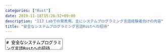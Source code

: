 ```yaml
---
categories: ["Rust"]
date: 2019-11-18T15:28:52+09:00
description: "IIJ Labでの発表用。主にシステムプログラミング言語経験者向けの内容"
title: "安全なシステムプログラミング言語Rustへの招待"
---
```

<textarea data-markdown
    data-separator="\n===\n"
    data-vertical="\n---\n"
    data-notes="^Note:">
# 安全なシステムプログラミング言語Rustへの招待
----------------------
[IIJ Labセミナー](https://iijlab-seminars.connpass.com/event/152079/)

<!-- .slide: class="center" -->
===
# About Me
---------
![κeenのアイコン](/images/kappa.png) <!-- .element: style="position:absolute;right:0;z-index:-1" width="20%" -->

 * κeen
 * [@blackenedgold](https://twitter.com/blackenedgold)
 * Github: [KeenS](https://github.com/KeenS)
 * GitLab: [blackenedgold](https://gitlab.com/blackenedgold)
 * [Idein Inc.](https://idein.jp/)のエンジニア
  + 2年半くらい仕事でRustを書いている
 * Lisp, ML, Rust, Shell Scriptあたりを書きます
 * [実践Rust入門](https://gihyo.jp/book/2019/978-4-297-10559-4)の共著者

===
# Rustって言語があるよ
---------------------

* システムプログラミング言語
* 2015年に1.0.0がリリース
 + リリース前に破壊的変更しまくったので1.0以降はかなり安定してる
 + 0.x時代はもちろんのこと、1.0-alphaのあとに1.0-alpha2が出たりもした
* 6週間毎にコンパイラのリリースで、今は1.39.0
* C++03, C++11 みたいなノリでRust 2015とRust 2018の2つの仕様がある
  + コンパイラはずっと両方サポート

===

# 事例
------

* [firecracker](https://github.com/firecracker-microvm/firecracker): AWS Lambdaのセキュアコンテナ
* [Magick Pocket](https://www.wired.com/2016/03/epic-story-dropboxs-exodus-amazon-cloud-empire/): DropBoxのストレージマネージャ。
* [Servo](https://servo.org/): Mozillaの新ブラウザエンジンの実験プロジェクト。一部の成果がFirefoxに反映されている。
* [Redox](https://redox-os.org/): OS
* [TiKV](https://github.com/tikv/tikv): KVS


===
# システムプログラミング言語っぽさ
-------------------------------

* ランタイムレス
  + でもメモリは自動管理
* Cと相互に連携できる
  + C FFIだけでなくCからRustも呼べる
* それっぽいプロジェクトもいくつか
  + [libpnet](https://github.com/libpnet/libpnet): 生パケット扱うライブラリ
  + [awesome-embedded-rust](https://github.com/rust-embedded/awesome-embedded-rust): 組み込み系のキュレーション
  + [tokio](https://tokio.rs/): 非同期イベントループのライブラリ

===
# メモリ配置
------------

この構造体のサイズは？

[run](https://play.rust-lang.org/?version=stable&mode=debug&edition=2018&gist=fd32ac47011842c8f12c0fc1425131c1)


```rust
use std::mem;

struct Hoge {
    c1: u8,
    i2: u32,
    c2: u8,
}

println!("{}", mem::size_of::<Hoge>());
```


===
# メモリ配置
------------

デフォルトでサイズが最小になるように詰める

```console
+----+----+----+---------+
| c1 | c1 |\\\\|   i2    |
+----+----+----+---------+
```

===
# メモリ配置
------------

この構造体のサイズは？

[run](https://play.rust-lang.org/?version=stable&mode=debug&edition=2018&gist=d4290de0065ba2951a486676fafe2ecf)

```rust
use std::mem;

#[repr(C)]
struct Hoge {
    c1: u8,
    i2: u32,
    c2: u8,
}

println!("{}", mem::size_of::<Hoge>());
```


===
# メモリ配置
------------

`repr(C)` をつけると見慣れたメモリ配置になる

```console
+----+----+---------+----+----+
| c1 |\\\\|   i2    | c1 |\\\\|
+----+----+---------+----+----+
```

===

<blockquote class="twitter-tweet" data-conversation="none" data-dnt="true"><p lang="ja" dir="ltr">構造体をそのままchar*にキャストしてsocketに突っ込むことで通信ができるという幻想こそがC支持者の心の拠り所なわけで、その間違った考えにのっとるなら48bit整数とかが欲しくなるのはそこまで不自然な話ではないと思う。</p>&mdash; 7594591200220899443 (@shyouhei) <a href="https://twitter.com/shyouhei/status/1174519106864697344?ref_src=twsrc%5Etfw">September 19, 2019</a></blockquote>

===

# 普通のRust
------------

* 便利なイテレータ
* 素数最初の25個を列挙

[run](https://is.gd/Hh0H42)
[asm](https://godbolt.org/z/JC-DRx)


```rust
fn main() {
    (2..)
        .filter(|&n| (2..n).all(|i| n % i != 0))
        .take(25)
        .for_each(|n| println!("{}", n))
}
```


===
# 普通のRust
------------

* トレイト便利
  + C++のconcept相当らしい
* ポリモーフィズムは大抵トレイト経由で実現
  + 静的ディスパッチ
  + 演算子のオーバーローオ
  + 動的ディスパッチ
* メタプログラミングでいくつかのトレイトは自動で実装できる

===
# 普通のRust
------------
トレイト

[run](https://play.rust-lang.org/?version=stable&mode=debug&edition=2015&gist=e9ba56aa24da63eed8eb3787f2b10ac5)

```rust
// `derive(トレイト)` アトリビュートをつけると
// 自動でトレイトを実装してくれる
#[derive(Debug, Clone, PartialEq, Eq)]
struct Cartesian(f64, f64);
#[derive(Debug, Clone, PartialEq, Eq)]
struct Polar(f64, 664);

// トレイトを定義
trait ToCartesian {
    fn to_cartesian(self) -> Cartesian;
}

それぞれの型に実装
impl ToCartesian for Cartesian {
    fn to_cartesian(self) -> Cartesian {
        self
    }
}

impl ToCartesian for Polar {
    fn to_cartesian(self) -> Cartesian {
        Cartesian(self.0 * self.1.cos(), self.0 * self.sin)
    }
}

// ToCartesianを実装している型のみ渡せる
fn print_point<P: ToCartesian>(p: P) {
    let p = p.to_cartesian();
    println!("({}, {})", p.0, p.1);
}

fn main() {
    let p = Polar(1.0, 0);
    // Debugをderiveしたので印字できる
    println!("{:?}", p);
    // PartialEqをderiveしたので比較できる
    p == p;
    // ToCartesianを実装したので `print_point` に渡せる
    print_point(p)
}
```


===
# 普通のRust
------------

* 割と型検査で事前に不正なコードを弾く
* テンプレートと違ってジェネリクス定義時点で型が合ってないとコンパイルできない
  + 以下のコードはこれを書いた時点でコンパイルエラー

```
fn print_point<P>(p: P) {
    let p = p.to_cartesian();
    println!("({}, {})", p.0, p.1);
}
```


===
# 普通のRust
------------

* 便利な `enum` (代数的データ型)
* [`Ordering`](https://doc.rust-lang.org/std/cmp/enum.Ordering.html) も便利
* `impl` ブロックでデータ型にメソッドを生やせる


[run](https://is.gd/Cpgdpo)


```rust
enum Color {
    Red,
    Black,
}

enum Tree<T> {
    Leaf,
    Node {
        color: Color,
        l: Box<Tree<T>>,
        v: T,
        r: Box<Tree<T>>,
    },
}

use std::cmp::Ordering;

impl<T: Ord> Tree<T> {
    fn is_member(&self, t: &T) -> bool {
        use Tree::*;
        match self {
            Leaf => false,
            Node { l, v, r, .. } => match t.cmp(v) {
                Ordering::Less => l.is_member(t),
                Ordering::Equal => true,
                Ordering::Greater => r.is_member(t),
            },
        }
    }
}
```


===
# 普通のRust
------------

* [`Result`](https://doc.rust-lang.org/std/result/enum.Result.html) 型とパターンマッチはエラーハンドリングに便利
  + Rustに例外はない。
* 「例外が上がる」という概念ではなくてデータ型という第一級の値で表現することで扱いやすさが向上
  + メソッドを生やしたりできる


```
use std::io::{self, Write};
use std::fs::File;

fn write_string(filename: &str, content: &str) -> io::Result<()> {
    let mut file = match File::create(filename) {
        Ok(file) => file,
        Err(e) => {
            eprintln!("an error occured when opening file: {}", e);
            return
        }
    };
    match file.write_all(&content.as_bytes())? {
        Ok(file) => (),
        Err(e) => {
            eprintln!("an error occured when writing to file: {}", e);
            return
        }
    }
    Ok(())
}
```

===
# 普通のRust
------------

* 早期リターンする記法もある
  * `Result` (または`Option`) 型に `?` 演算子でエラーなら関数から返る

```
use std::io::{self, Write};
use std::fs::File;

fn write_string(filename: &str, content: &str) -> io::Result<()> {
    let mut file = File::create(filename)?;
    file.write_all(&content.as_bytes())?;
    Ok(())
}
```


===
# 普通のRust
------------

* UNIX APIの便利ラッパー
* パターンマッチに便利な仕組み

```rust
use nix::unistd::{fork, ForkResult};

fn main() {
    match fork() {
       Ok(ForkResult::Parent { child, .. }) => {
           println!("Continuing execution in parent process, new child has pid: {}", child);
       }
       Ok(ForkResult::Child) => println!("I'm a new child process"),
       Err(_) => println!("Fork failed"),
    }
}
```

===
# 普通のRust
------------

* Cargo
  + 便利なビルドツール/パッケージマネージャ
  + プラグインの仕組みもある
  + 今回は `cargo-edit` を使ってる (`cargo install cargo-edit` で入る)

```console
$ cargo new fork-example
$ cargo add nix
$ cd fork_example
$ edit src/main.rs
$ cargo run
```

===
# Why Rust (over C/C++)?
------------------------

* 安全
  + セキュリティ的な嬉しさ
  + 開発面での余計なデバッグの不要
* 生産性が高い
  + 便利な機能があることと低レイヤが扱えることは両立する
  + 例えば最近入った `async` / `await` はOSがなくても動く
* Cargo(ビルドツール) + crates.io(パッケージレジストリ)が便利
* 活発なコミュニティ

===
# 速度と機能の話
--------------

* [Why is Rust slightly slower than C?](https://github.com/ixy-languages/ixy-languages/blob/master/Rust-vs-C-performance.md)
  + ネットワークドライバを各言語で実装してみる実験
* RustはCより少しだけ遅い。でもIPCはRustの方が断然いい。
* → CはCPUを使ってる気になってるけど使いきれてないのでは？
* → CPUも進化してるんだから言語も進化しましょう

===
# Rustの安全性について
-----------------------------
安全 ≒ 未定義動作を踏まない

* NULL Pointerはない。
  + 令和にもなってセグフォのデバッグはしたくない
* use after freeができない
* 配列の範囲外アクセスが検査される
* データ競合(data race)が起きない
  + ≒ 多数のスレッドから1つのデータに同時にアクセスできない
* 競合状態(race condition) は防げないので注意
  + デッドロックとか

===
# 範囲外アクセス
----------------

* (他の安全性とは違って)範囲外アクセスは実行時に検査される
  + 範囲外アクセスを静的に弾くのはかなり難しいことが知られている


```rust
let v = vec![1, 2, 3];
// コンパイルは通るけど実行時にパニック
v[3]
```


<pre>
```console
thread 'main' panicked at 'index out of bounds: the len is 3 but the index is 3', /rustc/4560ea788cb760f0a34127156c78e2552949f734/src/libcore/slice/mod.rs:2717:10
note: run with `RUST_BACKTRACE=1` environment variable to display a backtrace.
```
</pre>


===
# 範囲外アクセス
----------------

* ただし固定長配列に定数でアクセスする場合はコンパイルエラーにしてくれる

```rust
let v = [1, 2, 3];
// コンパイルエラー
v[3]
```

<pre>

```console
error: index out of bounds: the len is 3 but the index is 3
 --&gt; src/main.rs:5:1
  |
5 | v[3];
  | ^^^^
  |
  = note: `#[deny(const_err)]` on by default
```

</pre>

===
# 所有権
--------

* 値にはライフタイムがある

```rust

{
  let data = Data::new();
  // `data` のライフタイムはこのスコープ
} // ← ここで `data` がfreeされる
// ここでは `data` にアクセスできない
```

===
# 所有権
--------

* 所有権は移動する

```rust

let data = Data::new();
// ここで `data` の所有権が `tmp` に移る
let tmp = data;
// 以降 `data` にアクセスするとコンパイルエラー
// tmpが死ぬと `data` はfreeされる
```

===
# 所有権
--------

* 関数に渡しても移動する

```rust
fn take_data(_: Data) {}


let data = Data::new();

take_data(data);

// 以降 `data` にアクセスするとコンパイルエラー
// take_data(data);
```

===
# 所有権
--------

* 関数に渡しても移動する
* …えっ

===
# 借用
--------

* データを一時的に「貸す」こともできる
* `&` で参照を取ると貸すことになる

```rust
fn borrow_data(_: &Data) {}

let data = Data::new();

// 貸す
borrow_data(&data);

// 返してもらったらまた使える
borrow_data(&data);
```

===
# 借用
--------

* `&` で参照を取ると貸すことになる
* 参照はポインタの意味もあるけど普段はあんまりポインタとしては意識してない
  + カジュアルに構造体の値渡しをする
  + 「借用するかどうか」で使い分ける
  + 所有するポインタ (`Box`) もあるけどたまにしか使わない

===
# 借用とライフタイム
-------------------

* 借りたデータを元のデータより長く生かせない
  + 要するにdangling pointer禁止
* 長く生かそうとするとコンパイルエラー


```rust
// このコードはコンパイルエラー
fn new_data() -> &Data {
    let data = Data::new();
    &data
    // data はここで死ぬので関数から返せない
}
```

===
# 借用と変更
-------------------

* 以下の関数の返り値は？

```C
int
func(int *a, int *b)
{
  *a = 0;
  *b = 1;
  return *a;
}
```


===
# 借用と変更
-------------------

* 以下の関数の返り値は？
  + `&mut` は可変ら参照を表わす
  + Cでいう普通の `&`

```rust
fn func(a: &mut i32, b: &mut i32) -> i32 {
    *a = 0;
    *b = 1;
    *a
}
```

===
# 借用と変更
-------------------

* Rustでは1つの変数の可変な参照を複数作れない
  + 以下はコンパイルエラー
  ```
  let mut a = 1;
  func(&mut a, &mut a)
  ```
  + Rustの `memcpy` は簡単になる
* RustはPointer Aliasの制約が強い
  + → 挙動が分かりやすい
  + → コンパイラが最適化しやすい
* 不変な借用があるときに可変な参照も作れない
  + 要するにコンパイル時 Read-Write Lock

===
# 借用と変更
-------------------

* 不変な借用があるときに可変な参照も作れない

[run](https://play.rust-lang.org/?version=stable&mode=debug&edition=2015&gist=2d2d3e2fbb67247147ef1cbde75fcbbc)


```rust
let v = vec![1, 2, 3];
for e in &v {
    v.push(*e);
}
```

<pre>

```console
error[E0596]: cannot borrow `v` as mutable, as it is not declared as mutable
 --&gt; src/main.rs:4:9
  |
2 |     let v = vec![1, 2, 3];
  |         - help: consider changing this to be mutable: `mut v`
3 |     for e in &v {
4 |         v.push(*e);
  |         ^ cannot borrow as mutable
```

</pre>

===
# Nullableな値
---------------

* 全てのポインタがNullableなのは酷いけどNullがないのも不便な気がする
  + findして結果がなかったらNullを返したい
* ポインタとは関係なくNullableであることを表わすデータ型を用意して解決
  + `i32` とかもnullableにできる
  + メソッドを生やせる
* [Option](https://doc.rust-lang.org/std/option/enum.Option.html)
* `Option<Pointer>` は最適化でただのポインタになる

```rust
pub enum Option<T> {
  None,
  Some(T),
}
```


===
# 所有権の例外
--------------

* `i32` とか小さい型をいちいち貸し借りしたくない
  - 湯水のごとくじゃぶじゃぶ使いたい
* そういう型は無制限に使える仕組みがある
* [`Copy`](https://doc.rust-lang.org/std/marker/trait.Copy.html)トレイトを実装した型は勝手にコピーしてくれる
  + よくRustで所有権を試そうとしてる人がはまりがち

```rust
fn take_i32(_: i32) {}
let a = 1;
take_i32(a);
// 何度でも呼べる
take_i32(a);
take_i32(a);
```


===
# 所有権とか
---------------------------

* 正直スライドだけでは伝えきれない
* 理解しようとすると[公式ドキュメント](https://doc.rust-jp.rs/book/second-edition/ch04-00-understanding-ownership.html)を読むのがよい
  + あとは手を動かさないと分からない。
* 雑にまとめると
  + データには所有者がいる
  + ポインタは実体があると保証できる範囲でしか作れない
    - NULL poinerやdangling pointerは存在しない
  + Writeは排他

===
# 所有権とか
---------------------------

* 結構アプリケーションの設計に関わってくる
  + 雑な設計だとすぐに破綻する
  + それゆえ難しいといわれがち
* 所有者を意識すると綺麗になりがち
  + 長寿のデータ型に持たせる
    - `App` とか `Config` とか
  + データ構造は所有者になりがち
    - `HashMap` とか
  + 処理のフローを考えると余計なコピーを省ける
    - HTTPの場合は `Request` の生存期間で十分だったり

===
# 所有権小話1
-------------

* `HashMap` はデータを所有するので `get` / `get_mut` だとデータを借りることしかできない
  + 取り出したいのが不変の参照か可変の参照かでメソッドが分かれてるのが普通
* データを取り出したいときは `remove` を使う

[run](https://play.rust-lang.org/?version=stable&mode=debug&edition=2018&gist=c633e1e2a6935a12238795f68c22b156)


```rust
use std::collections::HashMap;
let mut map = vec![
    (1, "one".to_string()),
    (2, "two".into()),
    (3, "three".into()),
]
.into_iter()
.collect::<HashMap<_, _>>();

match map.remove(&3) {
    None => println!("no data"),
    Some(data) => println!("got data: {}", data),
}
```


===
# 所有権小話2
-------------

* Rustにリソースを開放するAPIはない
  + `File` の `open` はあるけど `close` はない
  + `Lock` の `lock` はあるけど `free` はない
* RAIIで管理されるのでデータの `free` のときに一緒に開放される

[run](https://is.gd/KKm9Vb)

```run
use std::io::{self, Write};
use std::fs::File;

fn write_string(filename: &str, content: &str) -> io::Result<()> {
    // Fileをwriteモードでopen
    let mut file = File::create(filename)?;
    file.write_all(&content.as_bytes())?;
    Ok(())
    // fileがスコープを抜けるときに自動でcloseされる
}
```


===
# Rustの進歩
------------

* Rustは問題がある「かもしれない」コードを弾く
  + 不思議な力で安全になる訳ではなくて、養成ギプス的にユーザに安全なコードを書かせる
* 安全にはなるが窮屈
  + 極端な話、全てのコードを弾けば実行時エラーは出ない
* Rustの進歩でコンパイルが通る範囲もちょっとづつ広がっている

===
# Rustの進歩
------------

* 昔は以下のコードがコンパイルできなかった
  - 昔 = 1年前
* 最近は制御フローまで見て問題なければコンパイルを通す

[run](https://is.gd/ALWpec)


```rust
use std::collections::HashMap;
fn insert_or_update(map: &mut HashMap<i32, i32>, key: i32, value: i32)  {
    // get_mutで可変の参照
    match map.get_mut(&key) {
        Some(v) => *v = value,
        None => {
          // その参照が生きている間に更新
          map.insert(key, value);
        },
    }
}
```


===
# 所有権をopt out
----------------

* 所有権は便利だけどそれだと書けないデータ構造が発生する
  + グラフとか
* そういう場合に実行時に所有権/ミュータビリティ検査をするAPIがある
  + [`Rc`](https://doc.rust-lang.org/std/rc/struct.Rc.html) (参照カウント) … 複数人でデータを共有できる [doc](https://doc.rust-jp.rs/book/second-edition/ch15-04-rc.html)
  + [`RefCell`](https://doc.rust-lang.org/std/cell/struct.RefCell.html) … 実行時に借用検査をする [doc](https://doc.rust-jp.rs/book/second-edition/ch15-05-interior-mutability.html)

===
# 所有権をopt out
----------------

* Rustだけど「何でもあり」にできてしまう例

[run](https://play.rust-lang.org/?version=stable&mode=debug&edition=2015&gist=f7b7e132be264a3de565669565c4e454)

```rust
use std::rc::Rc;
use std::cell::RefCell;

let data = Rc::new(RefCell::new(1));
let data2 = data.clone();

// data2を変更。 data2はイミュータブルだが
// `RefCell` なので変更できる
*data2.borrow_mut() = 2;

// `Rc` なのでdata2の変更がdataにも反映される
assert_eq!(*data.borrow(), 2);
```


===
# 並列
-------

* Rustはスレッドセーフでないプログラムをマルチスレッドで使うとエラーにする
* 例えば `Rc` はスレッドアンセーフ(裏でcountの変更があるため)

[run](https://play.rust-lang.org/?version=stable&mode=debug&edition=2015&gist=9198d0f301cc24e503992ed9b127ef59)

```rust
use std::rc::Rc;
use std::thread;
use std::cell::RefCell;

let data = Rc::new(RefCell::new(1));
let data2 = data.clone();
let handle = thread::spawn(move || {
    *data2.borrow_mut() = 2;
});
handle.join().unwrap();

assert_eq!(*data.borrow(), 2);
```

<pre>

```console
   --&gt; src/main.rs:9:14
    |
9   | let handle = thread::spawn(|| {
    |              ^^^^^^^^^^^^^ `std::rc::Rc<std::cell::RefCell<i32>>` cannot be shared between threads safely
    |
    = help: the trait `std::marker::Sync` is not implemented for `std::rc::Rc<std::cell::RefCell<i32>>`
    = note: required because of the requirements on the impl of `std::marker::Send` for `&std::rc::Rc<std::cell::RefCell<i32>>`
    = note: required because it appears within the type `[closure@src/main.rs:9:28: 14:2 data2:&std::rc::Rc<std::cell::RefCell<i32>>]`
```

</pre>


===
# 並列
-------

* スレッドセーフなAPIにしたり `Mutex` を使ったりするとコンパイルが通る
  + `Arc` = Atomic Reference Count
  + `Mutex` = mutual exclution、要はロック

[run](https://play.rust-lang.org/?version=stable&mode=debug&edition=2015&gist=13757c7015d10f5954a4978baa8d17e5)

```rust
use std::sync::{Arc, Mutex};
use std::thread;

let data = Arc::new(Mutex::new(1));
let data2 = data.clone();
let handle = thread::spawn(move || {
    *data2.lock().unwrap() = 2;
});
handle.join().unwrap();

assert_eq!(*data.lock().unwrap(), 2);
```


===
# 並列の安全性の舞台裏
----------------------

* トレイトで制御している
* `thread::spawn` に渡せるのは `Send` トレイトを実装した型のみ。
* `Rc` や `RefCell` は `Send` トレイトを実装していない
* → `Rc` や `RefCell` を渡そうとするとコンパイルエラーになる
* ドキュメントを読まなくてもスレッドセーフか分かるの素敵

===
# 安全性を捨てるとき
-------------------

* Rustを使ってても安全性を捨てないといけないケースがある
  + Cと連携するとき
    + Rustから見たらCはデフォルトで危険
  + データ構造を実装するとき
    + ハッシュテーブルみたいに未初期化かもしれないメモリを扱うとき
* そういうときのエスケープハッチがある
  + その名も `unsafe`
* `unsafe` な部分とsafeな部分を区別する仕組みがある

===
# 安全性を捨ててみる
-------------------

* `unsafe` で囲むとやりたい放題できる

[run](https://play.rust-lang.org/?version=stable&mode=debug&edition=2015&gist=6a04ca87dc616a2dfece0aae00e9e981)


```rust
use std::ffi::c_void;
use std::ptr::null_mut;

extern "C" {
  // FFIの関数のプロトタイプ宣言
  // 参照とは別のマジのポインタ型
  fn free(p: *mut c_void);
}

fn main() {
  // unsafeで囲むとやりたい放題
  unsafe {
    // ヌルポが作れる！！
    let p: *mut i32 = null_mut::<i32>();
    // ヌルポに書き込める！！
    *p = 1;
    // freeできる！！
    free(p.cast());
    // use after freeできる！！
    println!("{}", *p);
  }
}
```


===
# `unsafe` の仕組み
-------------------

* Rustはいくつかの操作や関数を `unsafe` とみなす
  + 関数は自分で `unsafe` とマークできる
* `unsafe` な操作は `unsafe` の内側でしかできないようになっている
  + `unsafe` の境界の安全性はユーザが保証する

[run](https://play.rust-lang.org/?version=stable&mode=debug&edition=2015&gist=3e1c98392da16fea45ed23e0d945ff72)

```rust
use std::ptr::null_mut;

fn main() {
    // ヌルポインタを作るだけならsafe
    let p: *mut i32 = null_mut::<i32>();
    // ポインタに触るのはunsafe
    *p = 1;
}
```

<pre>


```console
error[E0133]: dereference of raw pointer is unsafe and requires unsafe function or block
 --&gt; src/main.rs:7:5
  |
7 |     *p = 1;
  |     ^^^^^^ dereference of raw pointer
  |
  = note: raw pointers may be NULL, dangling or unaligned; they can violate aliasing rules and cause data races: all of these are undefined behavior

```

</pre>


===
# `unsafe` の使いどころ
----------------------

* 基本は使わない。
* どう頑張っても `unsafe` を使わないと実装できないものは仕方なく使う
  + データ構造の実装に多い
  + 標準ライブラリの [`Vec`](https://doc.rust-lang.org/beta/src/alloc/raw_vec.rs.html#315-359) とか
* めちゃくちゃ速度が重要で、 `unsafe` を使うとすごく高速化できる場合にはトレードオフを考えて使う
  + スライスの境界外アクセスを無視して行なう [`get_unchecked`](https://doc.rust-lang.org/beta/std/primitive.slice.html#method.get_unchecked)とか
* C FFIのラッパを書くときはまあ、仕方ない
  + でも最小限に

===
# 活発なコミュニティ
-------------------

* 「技術的投資」というならその資産のグロースも考えよう
* stack overflowの[最も愛されている言語](https://insights.stackoverflow.com/survey/2019#most-loved-dreaded-and-wanted)
  + 2016年から4年連続1位
* [Microsoft](https://msrc-blog.microsoft.com/2019/11/07/using-rust-in-windows/)も導入に乗り気
* パッケージのセントラルレポジトリ([crates.io](https://crates.io))がある
  + 30,000+ クレート
  + 参考: rubygemsは150,000+ gems

===
# コミュニティ中心
-------------------

* コミュニティベースの開発
  + 「Mozillaの言語」ではない。
  + Mozilaが初期から支援しているだけ。今は[AWS](https://www.atmarkit.co.jp/ait/articles/1910/17/news088.html)とかもサポート。
* 開発はチームによる。チームの会議もDiscordなどで公開
  + やさしい終身の独裁者的な人はいない
* コミュニティから意見を吸い上げる→開発チームがロードマップを出すのサイクル
  + [サーベイ](https://blog.rust-lang.org/2018/11/27/Rust-survey-2018.html) とか [#rust2020](https://blog.rust-lang.org/2019/10/29/A-call-for-blogs-2020.html)
  + 機能追加の提案も [GitHub](https://github.com/rust-lang/rfcs) から誰でもできる

===
# まとめ
--------

* Rustは安全なシステムプログラミング言語だよ
  + 安全とはUBが起きないことだよ
* 普通にプログラミング言語としても便利だよ
* コミュニティに勢いがあるよ
* お試しとしても新天地としても良い言語なんじゃないでしょうか


</textarea>

